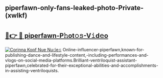 ## piperfawn-only-fans​-leaked-photo​-Private-(xwlkf)


# <h2><a href="https://mediaupload.pro?title=piperfawn&ref=git">🔗👉 🔴 piperfawn-P𝚑ot𝚘𝚜-V𝚒d𝚎o</a></h2>

[![Corinna Kopf Nue Nu𝚍e𝚜](https://i.imgur.com/0qMVB7G.gif)](https://mediaupload.pro?title=piperfawn&ref=git)
Online-influencer-piperfawn,known-for-publishing-dance-and-lifestyle-content,-including-performances-and-vlogs-on-social-media-platforms.Brilliant-ventriloquist-assistant-piperfawn,celebrated-for-their-exceptional-abilities-and-accomplishments-in-assisting-ventriloquists.  